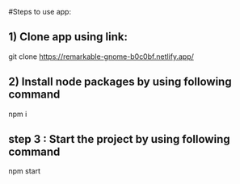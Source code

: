 #Steps to use app:

## 1) Clone app using link:
git clone https://remarkable-gnome-b0c0bf.netlify.app/

## 2) Install node packages by using following command
npm i

## step 3 : Start the project by using following command
npm start

